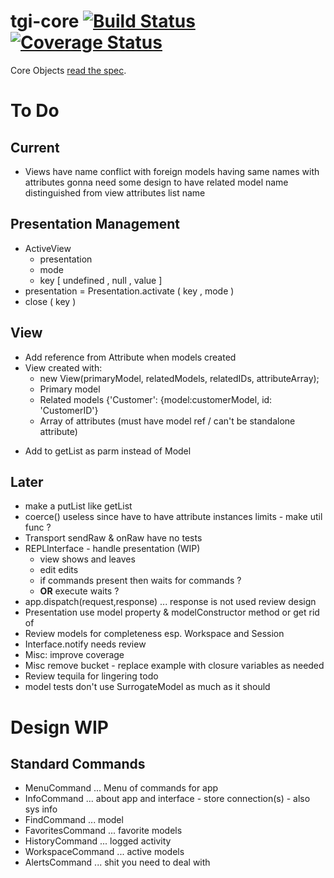 # tgi-core [![Build Status](https://travis-ci.org/tgi-io/tgi-core.svg?branch=master)](https://travis-ci.org/tgi-io/tgi-core) [![Coverage Status](https://img.shields.io/coveralls/tgi-io/tgi-core.svg)](https://coveralls.io/r/tgi-io/tgi-core)

Core Objects [read the spec](spec/README.md).

# To Do

Current
-------
- Views have name conflict with foreign models having same names with attributes gonna need some design to have related model name distinguished from view attributes list name

Presentation Management
---
- ActiveView
    - presentation
    - mode
    - key [ undefined <single view> , null , value ]
- presentation = Presentation.activate ( key , mode )
- close ( key )

View
---
+ Add reference from Attribute when models created
+ View created with:
    + new View(primaryModel, relatedModels, relatedIDs, attributeArray);
    + Primary model
    + Related models {'Customer': {model:customerModel, id: 'CustomerID'} 
    + Array of attributes (must have model ref / can't be standalone attribute)
- Add to getList as parm instead of Model    

Later
-----
- make a putList like getList
- coerce() useless since have to have attribute instances limits - make util func ?
- Transport sendRaw & onRaw have no tests
- REPLInterface - handle presentation (WIP)
    - view shows and leaves
    - edit edits
    - if commands present then waits for commands ?
    - **OR** execute waits ?
- app.dispatch(request,response) ... response is not used review design
- Presentation use model property & modelConstructor method or get rid of
- Review models for completeness esp. Workspace and Session
- Interface.notify needs review
- Misc: improve coverage
- Misc remove bucket - replace example with closure variables as needed
- Review tequila for lingering todo
- model tests don't use SurrogateModel as much as it should

# Design WIP

Standard Commands
---
- MenuCommand ... Menu of commands for app
- InfoCommand ... about app and interface - store connection(s) - also sys info
- FindCommand ... model
- FavoritesCommand ... favorite models
- HistoryCommand ... logged activity
- WorkspaceCommand ... active models
- AlertsCommand ... shit you need to deal with
